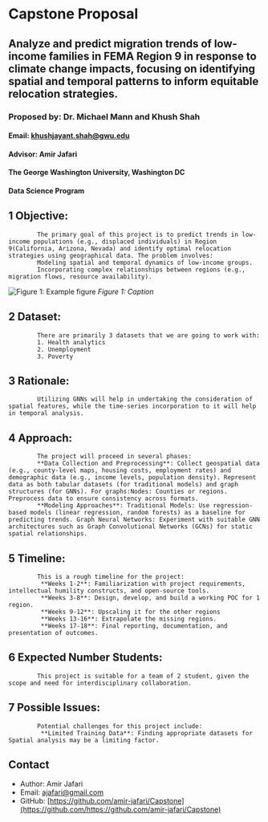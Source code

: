 
# Capstone Proposal
## Analyze and predict migration trends of low-income families in FEMA Region 9 in response to climate change impacts, focusing on identifying spatial and temporal patterns to inform equitable relocation strategies.
### Proposed by: Dr. Michael Mann and Khush Shah
#### Email: khushjayant.shah@gwu.edu
#### Advisor: Amir Jafari
#### The George Washington University, Washington DC  
#### Data Science Program


## 1 Objective:  
 
            The primary goal of this project is to predict trends in low-income populations (e.g., displaced individuals) in Region 9(California, Arizona, Nevada) and identify optimal relocation strategies using geographical data. The problem involves:
            Modeling spatial and temporal dynamics of low-income groups.
            Incorporating complex relationships between regions (e.g., migration flows, resource availability).

            

![Figure 1: Example figure](2025_Spring_7.png)
*Figure 1: Caption*

## 2 Dataset:  

            There are primarily 3 datasets that we are going to work with:
            1. Health analytics
            2. Unemployment
            3. Poverty
            

## 3 Rationale:  

            Utilizing GNNs will help in undertaking the consideration of spatial features, while the time-series incorporation to it will help in temporal analysis.
            

## 4 Approach:  

            The project will proceed in several phases:
            **Data Collection and Preprocessing**: Collect geospatial data (e.g., county-level maps, housing costs, employment rates) and demographic data (e.g., income levels, population density). Represent data as both tabular datasets (for traditional models) and graph structures (for GNNs). For graphs:Nodes: Counties or regions. Preprocess data to ensure consistency across formats.
            **Modeling Approaches**: Traditional Models: Use regression-based models (linear regression, random forests) as a baseline for predicting trends. Graph Neural Networks: Experiment with suitable GNN architectures such as Graph Convolutional Networks (GCNs) for static spatial relationships.

            

## 5 Timeline:  

            This is a rough timeline for the project:
             **Weeks 1-2**: Familiarization with project requirements, intellectual humility constructs, and open-source tools.
             **Weeks 3-8**: Design, develop, and build a working POC for 1 region.
             **Weeks 9-12**: Upscaling it for the other regions
             **Weeks 13-16**: Extrapolate the missing regions.
             **Weeks 17-18**: Final reporting, documentation, and presentation of outcomes.
            


## 6 Expected Number Students:  

            This project is suitable for a team of 2 student, given the scope and need for interdisciplinary collaboration.
            

## 7 Possible Issues:  

            Potential challenges for this project include:
             **Limited Training Data**: Finding appropriate datasets for Spatial analysis may be a limiting factor.
            


## Contact
- Author: Amir Jafari
- Email: [ajafari@gmail.com](mailto:ajafari@gmail.com)
- GitHub: [https://github.com/amir-jafari/Capstone](https://github.com/https://github.com/amir-jafari/Capstone)
